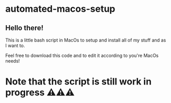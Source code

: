 # automated-macos-setup

## Hello there!

This is a little bash script in MacOs to setup and install all of my stuff and as I want to.

Feel free to download this code and to edit it according to you're MacOs needs!

# Note that the script is still work in progress ⚠️⚠️⚠️
